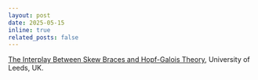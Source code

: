 ```yaml
---
layout: post
date: 2025-05-15
inline: true
related_posts: false
---
```


[The Interplay Between Skew Braces and Hopf-Galois Theory](https://interplaysbhg.github.io/), University of Leeds, UK.



